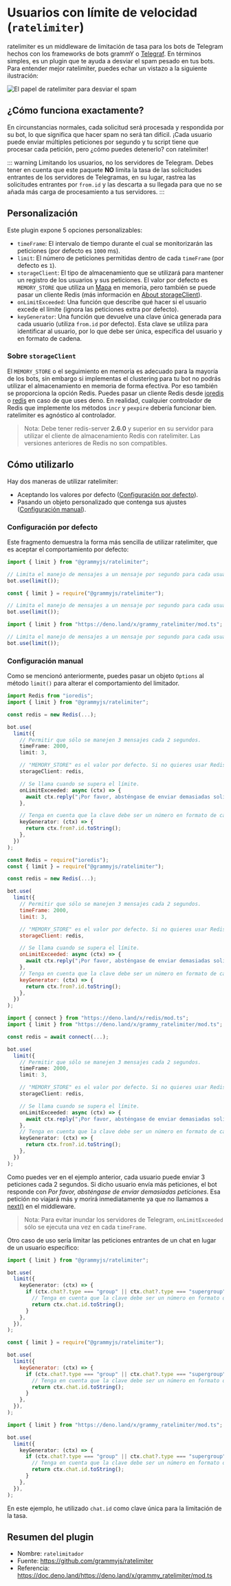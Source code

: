 # Usuarios con límite de velocidad (`ratelimiter`)

ratelimiter es un middleware de limitación de tasa para los bots de Telegram hechos con los frameworks de bots grammY o [Telegraf](https://github.com/telegraf/telegraf).
En términos simples, es un plugin que te ayuda a desviar el spam pesado en tus bots.
Para entender mejor ratelimiter, puedes echar un vistazo a la siguiente ilustración:

![El papel de ratelimiter para desviar el spam](/ratelimiter-role.png)

## ¿Cómo funciona exactamente?

En circunstancias normales, cada solicitud será procesada y respondida por su bot, lo que significa que hacer spam no será tan difícil. ¡Cada usuario puede enviar múltiples peticiones por segundo y tu script tiene que procesar cada petición, pero ¿cómo puedes detenerlo? con ratelimiter!

::: warning Limitando los usuarios, no los servidores de Telegram.
Debes tener en cuenta que este paquete **NO** limita la tasa de las solicitudes entrantes de los servidores de Telegramas, en su lugar, rastrea las solicitudes entrantes por `from.id` y las descarta a su llegada para que no se añada más carga de procesamiento a tus servidores.
:::

## Personalización

Este plugin expone 5 opciones personalizables:

- `timeFrame`: El intervalo de tiempo durante el cual se monitorizarán las peticiones (por defecto es `1000` ms).
- `limit`: El número de peticiones permitidas dentro de cada `timeFrame` (por defecto es `1`).
- `storageClient`: El tipo de almacenamiento que se utilizará para mantener un registro de los usuarios y sus peticiones.
  El valor por defecto es `MEMORY_STORE` que utiliza un [Mapa](https://developer.mozilla.org/en-US/docs/Web/JavaScript/Reference/Global_Objects/Map) en memoria, pero también se puede pasar un cliente Redis (más información en [About storageClient](#sobre-storageclient)).
- `onLimitExceeded`: Una función que describe qué hacer si el usuario excede el límite (ignora las peticiones extra por defecto).
- `keyGenerator`: Una función que devuelve una clave única generada para cada usuario (utiliza `from.id` por defecto).
  Esta clave se utiliza para identificar al usuario, por lo que debe ser única, específica del usuario y en formato de cadena.

### Sobre `storageClient`

El `MEMORY_STORE` o el seguimiento en memoria es adecuado para la mayoría de los bots, sin embargo si implementas el clustering para tu bot no podrás utilizar el almacenamiento en memoria de forma efectiva.
Por eso también se proporciona la opción Redis.
Puedes pasar un cliente Redis desde [ioredis](https://github.com/luin/ioredis) o [redis](https://deno.land/x/redis) en caso de que uses deno.
En realidad, cualquier controlador de Redis que implemente los métodos `incr` y `pexpire` debería funcionar bien.
ratelimiter es agnóstico al controlador.

> Nota: Debe tener redis-server **2.6.0** y superior en su servidor para utilizar el cliente de almacenamiento Redis con ratelimiter.
> Las versiones anteriores de Redis no son compatibles.

## Cómo utilizarlo

Hay dos maneras de utilizar ratelimiter:

- Aceptando los valores por defecto ([Configuración por defecto](#configuración-por-defecto)).
- Pasando un objeto personalizado que contenga sus ajustes ([Configuración manual](#configuración-manual)).

### Configuración por defecto

Este fragmento demuestra la forma más sencilla de utilizar ratelimiter, que es aceptar el comportamiento por defecto:

<CodeGroup>
  <CodeGroupItem title="TypeScript" active>

```ts
import { limit } from "@grammyjs/ratelimiter";

// Limita el manejo de mensajes a un mensaje por segundo para cada usuario.
bot.use(limit());
```

</CodeGroupItem>
  <CodeGroupItem title="JavaScript">

```js
const { limit } = require("@grammyjs/ratelimiter");

// Limita el manejo de mensajes a un mensaje por segundo para cada usuario.
bot.use(limit());
```

</CodeGroupItem>
  <CodeGroupItem title="Deno">

```ts
import { limit } from "https://deno.land/x/grammy_ratelimiter/mod.ts";

// Limita el manejo de mensajes a un mensaje por segundo para cada usuario.
bot.use(limit());
```

</CodeGroupItem>
</CodeGroup>

### Configuración manual

Como se mencionó anteriormente, puedes pasar un objeto `Options` al método `limit()` para alterar el comportamiento del limitador.

<CodeGroup>
  <CodeGroupItem title="TypeScript" active>

```ts
import Redis from "ioredis";
import { limit } from "@grammyjs/ratelimiter";

const redis = new Redis(...);

bot.use(
  limit({
    // Permitir que sólo se manejen 3 mensajes cada 2 segundos.
    timeFrame: 2000,
    limit: 3,

    // "MEMORY_STORE" es el valor por defecto. Si no quieres usar Redis, no pases storageClient en absoluto.
    storageClient: redis,

    // Se llama cuando se supera el límite.
    onLimitExceeded: async (ctx) => {
      await ctx.reply("¡Por favor, absténgase de enviar demasiadas solicitudes!");
    },

    // Tenga en cuenta que la clave debe ser un número en formato de cadena como "123456789".
    keyGenerator: (ctx) => {
      return ctx.from?.id.toString();
    },
  })
);
```

</CodeGroupItem>
  <CodeGroupItem title="JavaScript">

```js
const Redis = require("ioredis");
const { limit } = require("@grammyjs/ratelimiter");

const redis = new Redis(...);

bot.use(
  limit({
    // Permitir que sólo se manejen 3 mensajes cada 2 segundos.
    timeFrame: 2000,
    limit: 3,

    // "MEMORY_STORE" es el valor por defecto. Si no quieres usar Redis, no pases storageClient en absoluto.
    storageClient: redis,

    // Se llama cuando se supera el límite.
    onLimitExceeded: async (ctx) => {
      await ctx.reply("¡Por favor, absténgase de enviar demasiadas solicitudes!");
    },
    // Tenga en cuenta que la clave debe ser un número en formato de cadena como "123456789".
    keyGenerator: (ctx) => {
      return ctx.from?.id.toString();
    },
  })
);
```

</CodeGroupItem>
  <CodeGroupItem title="Deno">

```ts
import { connect } from "https://deno.land/x/redis/mod.ts";
import { limit } from "https://deno.land/x/grammy_ratelimiter/mod.ts";

const redis = await connect(...);

bot.use(
  limit({
    // Permitir que sólo se manejen 3 mensajes cada 2 segundos.
    timeFrame: 2000,
    limit: 3,

    // "MEMORY_STORE" es el valor por defecto. Si no quieres usar Redis, no pases storageClient en absoluto.
    storageClient: redis,

    // Se llama cuando se supera el límite.
    onLimitExceeded: async (ctx) => {
      await ctx.reply("¡Por favor, absténgase de enviar demasiadas solicitudes!");
    },
    // Tenga en cuenta que la clave debe ser un número en formato de cadena como "123456789".
    keyGenerator: (ctx) => {
      return ctx.from?.id.toString();
    },
  })
);
```

</CodeGroupItem>
</CodeGroup>

Como puedes ver en el ejemplo anterior, cada usuario puede enviar 3 peticiones cada 2 segundos.
Si dicho usuario envía más peticiones, el bot responde con _Por favor, absténgase de enviar demasiadas peticiones_.
Esa petición no viajará más y morirá inmediatamente ya que no llamamos a [next()](../guide/middleware.md#the-middleware-stack) en el middleware.

> Nota: Para evitar inundar los servidores de Telegram, `onLimitExceeded` sólo se ejecuta una vez en cada `timeFrame`.

Otro caso de uso sería limitar las peticiones entrantes de un chat en lugar de un usuario específico:

<CodeGroup>
  <CodeGroupItem title="TypeScript" active>

```ts
import { limit } from "@grammyjs/ratelimiter";

bot.use(
  limit({
    keyGenerator: (ctx) => {
      if (ctx.chat?.type === "group" || ctx.chat?.type === "supergroup") {
        // Tenga en cuenta que la clave debe ser un número en formato de cadena como "123456789".
        return ctx.chat.id.toString();
      }
    },
  }),
);
```

</CodeGroupItem>
  <CodeGroupItem title="JavaScript">

```js
const { limit } = require("@grammyjs/ratelimiter");

bot.use(
  limit({
    keyGenerator: (ctx) => {
      if (ctx.chat?.type === "group" || ctx.chat?.type === "supergroup") {
        // Tenga en cuenta que la clave debe ser un número en formato de cadena como "123456789".
        return ctx.chat.id.toString();
      }
    },
  }),
);
```

</CodeGroupItem>
  <CodeGroupItem title="Deno">

```ts
import { limit } from "https://deno.land/x/grammy_ratelimiter/mod.ts";

bot.use(
  limit({
    keyGenerator: (ctx) => {
      if (ctx.chat?.type === "group" || ctx.chat?.type === "supergroup") {
        // Tenga en cuenta que la clave debe ser un número en formato de cadena como "123456789".
        return ctx.chat.id.toString();
      }
    },
  }),
);
```

</CodeGroupItem>
</CodeGroup>

En este ejemplo, he utilizado `chat.id` como clave única para la limitación de la tasa.

## Resumen del plugin

- Nombre: `ratelimitador`
- Fuente: <https://github.com/grammyjs/ratelimiter>
- Referencia: <https://doc.deno.land/https://deno.land/x/grammy_ratelimiter/mod.ts>
